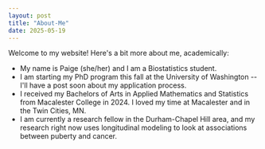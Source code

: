 ```yaml
---
layout: post
title: "About-Me" 
date: 2025-05-19
---
```


Welcome to my website! Here's a bit more about me, academically: 
* My name is Paige (she/her) and I am a Biostatistics student. 
* I am starting my PhD program this fall at the University of Washington -- I'll have a post soon about my application process. 
* I received my Bachelors of Arts in Applied Mathematics and Statistics from Macalester College in 2024. I loved my time at Macalester and in the Twin Cities, MN. 
* I am currently a research fellow in the Durham-Chapel Hill area, and my research right now uses longitudinal modeling to look at associations between puberty and cancer. 

